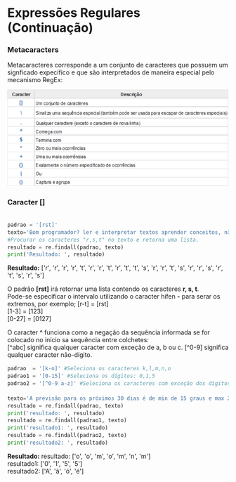 # Expressões Regulares (Continuação)

### Metacaracters
Metacaracteres corresponde a um conjunto de caracteres que possuem um signficado expecífico e que são interpretados de maneira especial pelo mecanismo RegEx:

![regex](/imagens/regex.png)

### Caracter []
``` python

padrao = '[rst]'
texto='Bom programador? ler e interpretar textos aprender conceitos, não decorar comandos e fazer muitos exercícios'
#Procurar os caracteres "r,s,t" no texto e retorna uma lista.
resultado = re.findall(padrao, texto) 
print('Resultado: ', resultado)
```
**Resultado:** 
['r', 'r', 'r', 'r', 't', 'r', 'r', 't', 'r', 't', 't', 's', 'r', 'r', 't', 's', 'r', 'r', 's', 'r', 't', 's', 'r', 's']

O padrão **[rst]** irá retornar uma lista contendo os caracteres **r, s, t**. <br>
Pode-se especificar o intervalo utilizando o caracter hífen **-** para serar os extremos, por exemplo;
[r-t]  = [rst] <br>
[1-3]  = [123]  <br>
[0-27] = [0127] <br>

O caracter **^** funciona como a negação da sequência informada se for colocado no início sa sequência entre colchetes: <br>
[^abc] significa qualquer caracter com exceção de a, b ou c.
[^0-9] significa qualquer caracter não-dígito.

``` python
padrao  = '[k-o]' #Seleciona os caracteres k,l,m,n,o
padrao1 = '[0-15]' #Seleciona os dígitos: 0,1,5
padrao2 = '[^0-9 a-z]' #Seleciona os caracteres com exceção dos dígitos de 0 até 9 e letras de a até z minusculos

texto='A previsão para os próximos 30 dias é de min de 15 graus e max 25 graus'
resultado = re.findall(padrao, texto) 
print('resultado: ', resultado)
resultado = re.findall(padrao1, texto) 
print('resultado1: ', resultado)
resultado = re.findall(padrao2, texto) 
print('resultado2: ', resultado)
```
**Resultado:**
resultado:  ['o', 'o', 'm', 'o', 'm', 'n', 'm'] <br>
resultado1:  ['0', '1', '5', '5'] <br>
resultado2:  ['A', 'ã', 'ó', 'é'] <br>

